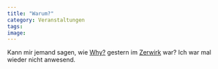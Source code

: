 ```yaml
---
title: "Warum?"
category: Veranstaltungen
tags: 
image: 
---
```


Kann mir jemand sagen, wie [Why?](http://www.anticon.com) gestern im [Zerwirk](http://www.zerwirk.de) war? Ich war mal wieder nicht anwesend.

